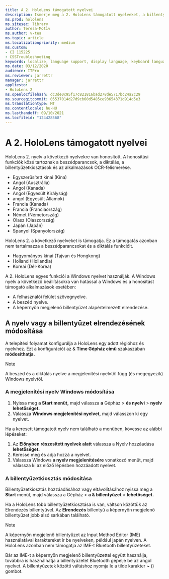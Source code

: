 ```yaml
---
title: A 2. HoloLens támogatott nyelvei
description: Ismerje meg a 2. HoloLens támogatott nyelveket, a billentyűzetkiosztások megváltoztatását és a Windows frissítését.
ms.prod: hololens
ms.sitesec: library
author: Teresa-Motiv
ms.author: v-tea
ms.topic: article
ms.localizationpriority: medium
ms.custom:
- CI 115225
- CSSTroubleshooting
keywords: localize, language support, display language, keyboard language, IME, keyboard layout
ms.date: 03/12/2020
audience: ITPro
ms.reviewer: jarrettr
manager: jarrettr
appliesto:
- HoloLens 2
ms.openlocfilehash: dc3de0c95f17c821816bad278de5717bc24a2c29
ms.sourcegitcommit: 05537014d27d9cb60d5485ce93654371d914d5e3
ms.translationtype: MT
ms.contentlocale: hu-HU
ms.lasthandoff: 09/10/2021
ms.locfileid: "124428568"
---
```

# <a name="supported-languages-for-hololens-2"></a>A 2. HoloLens támogatott nyelvei

HoloLens 2. nyelv a következő nyelvekre van honosított. A honosítási funkciók közé tartoznak a beszédparancsok, a diktálás, a billentyűzetkiosztások és az alkalmazások OCR-felismerése.

- Egyszerűsített kínai (Kína)
- Angol (Ausztrália)
- Angol (Kanada)
- Angol (Egyesült Királyság)
- angol (Egyesült Államok)
- Francia (Kanada)
- Francia (Franciaország)
- Német (Németország)
- Olasz (Olaszország)
- Japán (Japán)
- Spanyol (Spanyolország)

HoloLens 2. a következő nyelveket is támogatja. Ez a támogatás azonban nem tartalmazza a beszédparancsokat és a diktálás funkcióit.

- Hagyományos kínai (Tajvan és Hongkong)
- Holland (Hollandia)
- Koreai (Dél-Korea)

A 2. HoloLens egyes funkciói a Windows nyelvet használják. A Windows nyelv a következő beállításokra van hatással a Windows és a honosítást támogató alkalmazások esetében:

- A felhasználói felület szövegnyelve.
- A beszéd nyelve.
- A képernyőn megjelenő billentyűzet alapértelmezett elrendezése.

## <a name="change-the-language-or-keyboard-layout"></a>A nyelv vagy a billentyűzet elrendezésének módosítása

A telepítési folyamat konfigurálja a HoloLens egy adott régióhoz és nyelvhez. Ezt a konfigurációt az & **Time Gépház című** szakaszában **módosíthatja.**

> [!NOTE]  
> A beszéd és a diktálás nyelve a megjelenítési nyelvtől függ (és megegyezik) Windows nyelvtől.

### <a name="to-change-the-windows-display-language"></a>A megjelenítési nyelv Windows módosítása

1. Nyissa meg **a Start menüt,** majd válassza **a** Gépház  >  **és nyelvi**  >  **nyelv lehetőséget.**
2. Válassza **Windows megjelenítési nyelvet,** majd válasszon ki egy nyelvet.  

Ha a keresett támogatott nyelv nem található a menüben, kövesse az alábbi lépéseket:  

1. Az **Előnyben részesített nyelvek alatt** válassza a Nyelv hozzáadása **lehetőséget.**
2. Keresse meg és adja hozzá a nyelvet.
3. Válassza Windows **a nyelv megjelenítésére** vonatkozó menüt, majd válassza ki az előző lépésben hozzáadott nyelvet.

### <a name="to-change-the-keyboard-layout"></a>A billentyűzetkiosztás módosítása

Billentyűzetkiosztás hozzáadásához vagy eltávolításához nyissa meg a  **Start** menüt, majd válassza a Gépház  >  **a & billentyűzet**  >  **lehetőséget.**

Ha a HoloLens több billentyűzetkiosztása is van, váltson közöttük az Elrendezés billentyűvel.  Az **Elrendezés** billentyű a képernyőn megjelenő billentyűzet jobb alsó sarkában található.

> [!NOTE]  
> A képernyőn megjelenő billentyűzet az Input Method Editor (IME) használatával karaktereket ír be nyelveken, például japán nyelven. A HoloLens azonban nem támogatja az IME-t Bluetooth billentyűzeteket.
>  
> Bár az IME-t a képernyőn megjelenő billentyűzettel együtt használja, továbbra is használhatja a billentyűzetet Bluetooth gépelje be az angol nyelvet. A billentyűzetek közötti váltáshoz nyomja le a tilde karakter **~** () gombot.
